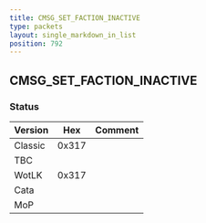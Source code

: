 ```yaml
---
title: CMSG_SET_FACTION_INACTIVE
type: packets
layout: single_markdown_in_list
position: 792
---
```


## CMSG_SET_FACTION_INACTIVE

### Status

Version    | Hex        | Comment
---------- | ---------- | ---------- 
Classic    | 0x317      | 
TBC        |            | 
WotLK      | 0x317      | 
Cata       |            | 
MoP        |            | 
